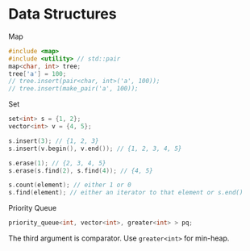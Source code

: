 # Data Structures

Map

```c++
#include <map>
#include <utility> // std::pair
map<char, int> tree;
tree['a'] = 100;
// tree.insert(pair<char, int>('a', 100));
// tree.insert(make_pair('a', 100));
```



Set

```c++
set<int> s = {1, 2};
vector<int> v = {4, 5};

s.insert(3); // {1, 2, 3}
s.insert(v.begin(), v.end()); // {1, 2, 3, 4, 5}

s.erase(1); // {2, 3, 4, 5}
s.erase(s.find(2), s.find(4)); // {4, 5}

s.count(element); // either 1 or 0
s.find(element); // either an iterator to that element or s.end()
```



Priority Queue

```c++
priority_queue<int, vector<int>, greater<int> > pq; 
```

The third argument is comparator. Use `greater<int>` for min-heap.